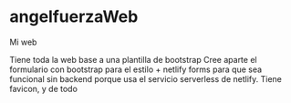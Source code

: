 # angelfuerzaWeb
Mi web

Tiene toda la web base a una plantilla de bootstrap 
Cree aparte el formulario con bootstrap para el estilo + netlify forms para que sea funcional sin backend
porque usa el servicio serverless de netlify. Tiene favicon, y de todo
